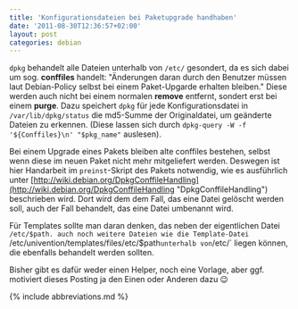 ```yaml
---
title: 'Konfigurationsdateien bei Paketupgrade handhaben'
date: '2011-08-30T12:36:57+02:00'
layout: post
categories: debian
---
```


`dpkg` behandelt alle Dateien unterhalb von `/etc/` gesondert, da es sich dabei um sog. **conffiles** handelt: "Änderungen daran durch den Benutzer müssen laut Debian-Policy selbst bei einem Paket-Upgarde erhalten bleiben." Diese werden auch nicht bei einem normalen **remove** entfernt, sondert erst bei einem **purge**. Dazu speichert `dpkg` für jede Konfigurationsdatei in `/var/lib/dpkg/status` die md5-Summe der Originaldatei, um geänderte Dateien zu erkennen. (Diese lassen sich durch `dpkg-query -W -f '${Conffiles}\n' "$pkg_name"` auslesen).

Bei einem Upgrade eines Pakets bleiben alte conffiles bestehen, selbst wenn diese im neuen Paket nicht mehr mitgeliefert werden. Deswegen ist hier Handarbeit im `preinst`-Skript des Pakets notwendig, wie es ausführlich unter [http://wiki.debian.org/DpkgConffileHandling](http://wiki.debian.org/DpkgConffileHandling "DpkgConffileHandling") beschrieben wird. Dort wird dem dem Fall, das eine Datei gelöscht werden soll, auch der Fall behandelt, das eine Datei umbenannt wird.

Für Templates sollte man daran denken, das neben der eigentlichen Datei `/etc/$path. auch noch weitere Dateien wie die Template-Datei `/etc/univention/templates/files/etc/$path` unterhalb von `/etc/` liegen können, die ebenfalls behandelt werden sollten.

Bisher gibt es dafür weder einen Helper, noch eine Vorlage, aber ggf. motiviert dieses Posting ja den Einen oder Anderen dazu 😉

{% include abbreviations.md %}
